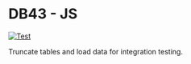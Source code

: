 # DB43 - JS

[![Test](https://github.com/chehsunliu/db43-js/actions/workflows/test.yml/badge.svg)](https://github.com/chehsunliu/db43-js/actions/workflows/test.yml)

Truncate tables and load data for integration testing.

